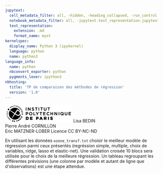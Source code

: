 ```yaml
---
jupytext:
  cell_metadata_filter: all, -hidden, -heading_collapsed, -run_control, -trusted
  notebook_metadata_filter: all, -jupytext.text_representation.jupytext_version, -jupytext.text_representation.format_version, -language_info.version, -language_info.codemirror_mode.version, -language_info.codemirror_mode, -language_info.file_extension, -language_info.mimetype, -toc
  text_representation:
    extension: .md
    format_name: myst
kernelspec:
  display_name: Python 3 (ipykernel)
  language: python
  name: python3
language_info:
  name: python
  nbconvert_exporter: python
  pygments_lexer: ipython3
nbhosting:
  title: 'TP de comparaison des méthodes de régression'
  version: '1.0'
---
```


<div class="licence">
<span><img src="media/logo_IPParis.png" /></span>
<span>Lisa BEDIN<br />Pierre André CORNILLON<br />Eric MATZNER-LOBER</span>
<span>Licence CC BY-NC-ND</span>
</div>

En utilisant les données `ozone_transf.txt` choisir le meilleur modèle de régression parmi ceux présentés (regréssion simple, multiple, choix de variables, ridge, lasso et elastic-net). Une validation croisée 10 blocs sera utilisée pour le choix de la meilleure régression. Un tableau regroupant les différentes prévisions (une colonne par modèle et autant de ligne que d'observations) est une étape attendue.

```{code-cell} python

```